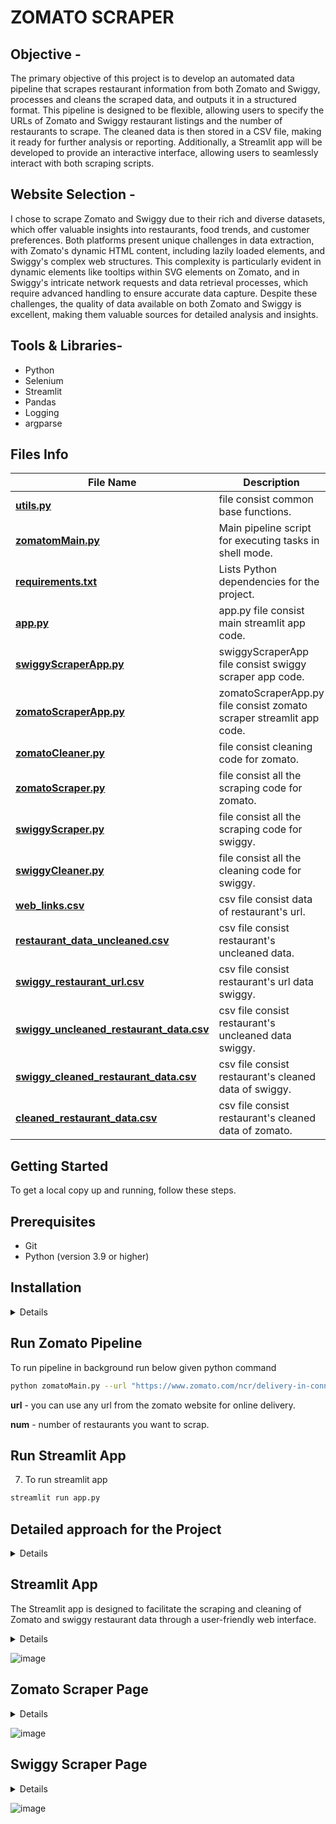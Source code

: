 # ZOMATO SCRAPER

## Objective -

The primary objective of this project is to develop an automated data pipeline that scrapes restaurant information from both Zomato and Swiggy, processes and cleans the scraped data, and outputs it in a structured format. This pipeline is designed to be flexible, allowing users to specify the URLs of Zomato and Swiggy restaurant listings and the number of restaurants to scrape. The cleaned data is then stored in a CSV file, making it ready for further analysis or reporting. Additionally, a Streamlit app will be developed to provide an interactive interface, allowing users to seamlessly interact with both scraping scripts.

## Website Selection - 

I chose to scrape Zomato and Swiggy due to their rich and diverse datasets, which offer valuable insights into restaurants, food trends, and customer preferences. Both platforms present unique challenges in data extraction, with Zomato's dynamic HTML content, including lazily loaded elements, and Swiggy's complex web structures. This complexity is particularly evident in dynamic elements like tooltips within SVG elements on Zomato, and in Swiggy's intricate network requests and data retrieval processes, which require advanced handling to ensure accurate data capture. Despite these challenges, the quality of data available on both Zomato and Swiggy is excellent, making them valuable sources for detailed analysis and insights.

## Tools & Libraries-
- Python
- Selenium
- Streamlit
- Pandas
- Logging
- argparse

## Files Info


| **File Name**                                                                                   | **Description**                                           |
|-------------------------------------------------------------------------------------------------|----------------------------------------------             |
| [**utils.py**](https://github.com/deepakver484/zomato-scraper/blob/main/utils.py)                   | file consist common base functions.       |
| [**zomatomMain.py**](https://github.com/deepakver484/zomato-scraper/blob/main/zomatoMain.py)                           | Main pipeline script for executing tasks in shell mode.   |
| [**requirements.txt**](https://github.com/deepakver484/zomato-scraper/blob/main/requirements.txt)         | Lists Python dependencies for the project.                |
| [**app.py**](https://github.com/deepakver484/zomato-scraper/blob/main/app.py)                             | app.py file consist main streamlit app code.                   |
| [**swiggyScraperApp.py**](https://github.com/deepakver484/zomato-scraper/blob/main/pages/swiggyScraperApp.py)                             | swiggyScraperApp file consist swiggy scraper app code.                   |
| [**zomatoScraperApp.py**](https://github.com/deepakver484/zomato-scraper/blob/main/pages/zomatoScraperApp.py)                             | zomatoScraperApp.py file consist zomato scraper streamlit app code.                   |
| [**zomatoCleaner.py**](https://github.com/deepakver484/zomato-scraper/blob/main/zomatoCleaner.py)                     | file consist cleaning code for zomato.                    |
| [**zomatoScraper.py**](https://github.com/deepakver484/zomato-scraper/blob/main/zomatoScraper.py)         | file consist all the scraping code for zomato.            |
| [**swiggyScraper.py**](https://github.com/deepakver484/zomato-scraper/blob/main/swiggyScraper.py)         | file consist all the scraping code for swiggy.            |
| [**swiggyCleaner.py**](https://github.com/deepakver484/zomato-scraper/blob/main/swiggyCleaner.py)         | file consist all the cleaning code for swiggy.            |
| [**web_links.csv**](https://github.com/deepakver484/zomato-scraper/blob/main/web_links.csv)                   | csv file consist data of restaurant's url.                   |
| [**restaurant_data_uncleaned.csv**](https://github.com/deepakver484/zomato-scraper/blob/main/restaurant_data_uncleaned.csv)                   | csv file consist restaurant's uncleaned data. |
| [**swiggy_restaurant_url.csv**](https://github.com/deepakver484/zomato-scraper/blob/main/swiggy_restaurant_url.csv)                   | csv file consist restaurant's url data swiggy.       |
| [**swiggy_uncleaned_restaurant_data.csv**](https://github.com/deepakver484/zomato-scraper/blob/main/swiggy_uncleaned_restaurant_data.csv)                   | csv file consist restaurant's uncleaned data swiggy.       |
| [**swiggy_cleaned_restaurant_data.csv**](https://github.com/deepakver484/zomato-scraper/blob/main/swiggy_uncleaned_restaurant_data.csv)                   | csv file consist restaurant's cleaned data of swiggy.       |
| [**cleaned_restaurant_data.csv**](https://github.com/deepakver484/zomato-scraper/blob/main/cleaned_restaurant_data.csv)                   | csv file consist restaurant's cleaned data of zomato.       |





## Getting Started

To get a local copy up and running, follow these steps.

## Prerequisites

* Git
* Python (version 3.9 or higher)

## Installation
<details>

1. Clone the repo
    ```sh
    git clone https://github.com/deepakver484/zomato-scraper.git
    ```

2. Change to the directory
    ```sh
    cd zomato-scraper
    ```

3. Create a virtual environment
    ```sh
    python -m venv venv
    ```
4. Activate the virtual environment

    On Windows:
    ```sh
    venv\Scripts\activate
    ```

    On macOS and Linux:
    ```sh
    source venv/bin/activate
    ```

5. Install the dependencies
    ```sh
    pip install -r requirements.txt
   ```
</details> 

## Run Zomato Pipeline

 To run pipeline in background run below given python command
```sh
python zomatoMain.py --url "https://www.zomato.com/ncr/delivery-in-connaught-place" --num 1
```
**url** - you can use any url from the zomato website for online delivery.

**num** - number of restaurants you want to scrap.

## Run Streamlit App
7. To run streamlit app
```sh
streamlit run app.py
```

## Detailed approach for the Project
<details>

## Step Involved in Zomato Scraping  

<details>

1.first step involves data scraping from the zomato .
- I break down this problem into two major parts first scrap the links of restaurant from the main page
- then scrap data of each restaurants
- further break down restaurants data scraping into the below given parts
- first scrap the data of the head element
- include name, address, categories, operational days, opening and closing time, latitude and longitude, delivery ratings and Dining ratings.
  
2.next step involved 
- get the order section 
- then get all the dish card from the order section
  
3.in next step we iterate through each dish card to get the below given data
- name, rating,price, veg type and description

4.this step involved in data cleaning
- Convert dictionary column into multiple simple columns
- Clean Ratings Column
- Clean time columns
  
5.Streamlit App building
   
6.Main Pipeline building

7.Rearrage the code following best practices

</details>

## Step Involved in Swiggy Scraping  

<details>

1.first step involves data scraping from the swiggy .
- I break down this problem into two major parts first scrap the links of restaurant from the main page
- then scrap data of each restaurants
- further break down restaurants data scraping into the below given parts
- first scrap the data of the head element
- include name, categories, offers ratings and votes.
  
2.next step involved 
- get the dish elements 
- then get all the dish element from the dish elements
  
3.in next step we iterate through each dish card to get the below given data
- name, rating, price, veg type and description

4.this step involved in data cleaning
- Convert dictionary column into multiple simple columns
- Clean Ratings Column.
- Clean category Column.
- Clean offer Column.
- Clean dish Info.
- Clean ratings and reviews of dishes.

  
5.Streamlit App building
   
6.Main Pipeline building

7.Rearrage the code following best practices

</details>


## Overview of Utils.py
This file contains common functions used in different files across the project.

<details>

- setting up setup_logger function which will hanlde loginig part of the project
```sh
def setup_logger():
    logger = logging.getLogger(__name__)
    logger.setLevel(logging.INFO)
    handler = logging.StreamHandler()
    handler.setFormatter(logging.Formatter('%(asctime)s - %(levelname)s - %(message)s'))
    logger.addHandler(handler)
    return logger
```

- Configure the screenshot capture function. This function will take screenshot (usefull for debugging)
  ```sh
    def _take_screenshot(self, filename):
        """Take a screenshot and save it to the specified file."""
        self.driver.save_screenshot(filename)
        self.logger.info(f"Screenshot saved as {filename}")
  ```

- Implement the try_element function.
  function will handle the error while using find element and find elements in selenium
```sh
def try_element(self, tag_type, tag_path, driver=None, element = True):
        result = None
        if driver is None:
            driver = self.driver

        if element:
            try:
                by_type = getattr(By, tag_type.upper())
                result = driver.find_element(by_type, tag_path)
                self.logger.info(f"Element found: {result}")
            except NoSuchElementException:
                result = DummyElement()
                self.logger.warning(f"Element not found with {tag_type}='{tag_path}'")

        else:
            try:
                by_type = getattr(By, tag_type.upper())
                result = driver.find_elements(by_type, tag_path)
                self.logger.info(f"Elements found: {len(result)}")
            except NoSuchElementException:
                result = DummyElement()
                self.logger.warning(f"Elements not found with {tag_type}='{tag_path}'")

        return result
```

- Create and initialize the DummyElement
  this will handle error of using .txt and get_attribute
 ```sh
class DummyElement:
    def __init__(self, text="Not found"):
        self.text = text

    def get_attribute(self, attribute):
        return "Not found"
```
  
</details>    



## Overview Of zomatoScraper.py

<details>
    
- Create and initialize the ZomatoScraper class.
```sh
class RestaurantScraper:
    def __init__(self, headless = True):
        self.headless = headless
        self.driver = self._setup_driver()
        self.logger = setup_logger()
```

- Set up the driver function.
```sh
    def _setup_driver(self):
        chrome_options = Options()
        if self.headless:
            chrome_options.add_argument("--headless=new")  # Run in headless mode
            chrome_options.add_argument("--window-size=1920x1080")
        chrome_options.add_argument("--user-agent=Mozilla/5.0 (Windows NT 10.0; Win64; x64) AppleWebKit/537.36 (KHTML, like Gecko) Chrome/127.0.0.0 Safari/537.36")
        return webdriver.Chrome(options=chrome_options)

```
  
**Scraping Restaurant Links:** Initially, we extract the links to individual restaurants from the main page.
```sh
    def get_restaurant_urls(self, link, num):
        try:
            self.logger.info(f"Fetching restaurant URLs from {link}")
            self.driver.get(link)
            self.driver.implicitly_wait(10)
            sleep(5)

            take_screenshot(self.driver, self.logger, "initial_load.png")
            # Initialize the list and set up an explicit wait
            li = []
            wait = WebDriverWait(self.driver, 10)  # Adjust the timeout as needed

            while True:
                if len(li) == 0:
                    # Wait for the elements to be present
                    wait.until(EC.presence_of_all_elements_located((By.XPATH, '//img[@alt="Restaurant Card"]/../..')))
                    li = self.driver.find_elements(By.XPATH, '//img[@alt="Restaurant Card"]/../..')
                
                if len(li) == 0:
                    # If no elements found, break the loop
                    self.logger.warning("No restaurant cards found.")
                    break
                
                element = li[-1]
                self.driver.execute_script("arguments[0].scrollIntoView();", element)
                
                # Use an explicit wait to ensure new elements are loaded
                sleep(5)
                # finding the resturant_cards anchor element
                li = self.driver.find_elements(By.XPATH, '//img[@alt="Restaurant Card"]/../..')
                self.logger.info(f"{len(li)} number of restaurants cards found")
                
                if len(li) >= num:
                    break

            # Get URLs
            restaurant_urls = [link.get_attribute('href') for link in li[:num]]
            self.logger.info(f"Successfully fetched {len(restaurant_urls)} restaurant URLs")
            return restaurant_urls
        except Exception as e:
            self.logger.error(f"An error occurred: {str(e)}")
            return []
```
- **Scraping Restaurant Data:** Once we have the restaurant links, we proceed to scrape detailed data for each restaurant. This process is further divided into several sub-tasks:
  ```sh
    def get_restaurant_data(self, restaurant_link):

        try:
            self.logger.info(f"Fetching restaurant data from URL {restaurant_link}")

            # getting the restaurant link
            self.driver.get(restaurant_link)
            sleep(10)
            # calling the get_head_info function to get all the info of the restaurant's head
            data = self.get_head_info()

            # calling the extract_order_sectionos function to get all the dish_section elements
            dish_section = self.extract_order_sections()
            dish_data  = []
            for dish in dish_section:
                #calling extract_dish_card function to get teh dish elements from the dish_section
                dish_data.append(self.extract_dish_card(dish))

            data['dish_data'] = dish_data

            return data

        except Exception as e:
            self.logger.error(f"An error occurred: {str(e)}")
            return {

            }
  ```

- **Head Element Data:** We start by collecting data from the head element, which includes the restaurant's name, address, categories, operational days, opening and closing times, latitude and longitude, delivery ratings, and dining ratings.
  ```sh
    def get_head_info(self):
        head_div = try_element('xpath', '//div[contains(text(),"Ratings")]/../../../../..', driver = self.driver, logger=self.logger)
        
        # finding name of the restaurant
        name_element = try_element('TAG_NAME', 'h1', driver= head_div, logger=self.logger)
        name = name_element.text
        
        # finding the resaurants ratings
        rating_element = try_element('XPATH', '//div[contains(text(),"Ratings")]/../../..', driver = self.driver, logger=self.logger)
        rating = rating_element.text.split('\n')
        
        # finding the categories restaurant served
        category_element = try_element('XPATH', '//div[contains(text(),"Ratings")]/../../../../../../section[1]/div', driver = self.driver, logger=self.logger)
        category = category_element.text.split(', ')
        
        #finding the location of the restaurant
        location_element = try_element('XPATH','//div[contains(text(),"Ratings")]/../../../../../../section[1]/a', driver = self.driver, logger=self.logger)
        location = location_element.text.split(', ')
        
        # finding the opening and closing time
        tooltip_xpath = '//div[@role ="tooltip"]'
        text_element = '//span[@role="tooltip"]'
        time = self.get_dynamic_tooltip_text(tooltip_xpath=tooltip_xpath, text_element=text_element)
        
        #findnig the cordinates of the restaurant
        destination_element = try_element('XPATH', '//span[contains(text(),"Direction")]/../..', driver= self.driver, logger=self.logger)
        destination_url = destination_element.get_attribute('href')
        coordinates = self.get_location(destination_url)

        data = {
            "name" : name,
            "rating" : rating,
            "category" : category,
            "location" : location,
            "time" : time,
            "coordinates" : coordinates
        }
        return data

  ```
  
  - **Location** get the location from the location href
    ```sh
    def get_location(self, destination_url):
        parsed_url = urlparse(destination_url)
        query_params = parse_qs(parsed_url.query)

        # Extract the 'destination' parameter
        destination = query_params.get('destination', [None])[0]

        if destination:
            # Split the 'destination' parameter to get latitude and longitude
            latitude, longitude = destination.split(',')
            self.logger.info(f"Latitude: {latitude}")
            self.logger.info(f"Longitude: {longitude}")
            return {
                'latitude' : latitude, 
                'longitude' : longitude
                }
        else:
            self.logger.warning("No destination parameter found in the URL")
            return {
                'latitude' : 'not available', 
                'longitude' : 'not available'
                }
    ```
    
  - **opening and closing time** get the data from the tooltip
    ```sh
    def get_dynamic_tooltip_text(self, tooltip_xpath, text_element):
        #finding tool tip element
        tooltip_element = try_element('xpath', tooltip_xpath, driver= self.driver, logger=self.logger)

        action = ActionChains(self.driver)
        #moving cursor to hover over the tooltip div to activate the script
        action.move_to_element(tooltip_element).perform()
            
        # Capture the tooltip's text from the displayed elements
        tooltip_text = try_element('xpath', text_element, driver= self.driver, logger=self.logger).text
        return tooltip_text
    ```

  - **Order Section:** Next, we scrape the order section of the restaurant page.
  ```sh
    def extract_order_sections(self):

        # Find the order sections after the first one
        order_section = try_element('xpath', '//h2[contains(text(),"Order Online")]/../../../section', driver = self.driver, element=False, logger=self.logger)
        order_section = order_section[1:]  # Skip the first section due not having the relevent content
        
        order_div = []
        # Loop through each section and find div elements with text
        for sec in order_section:
            divs = try_element('xpath', 'div', driver = sec, element=False, logger=self.logger)
            self.logger.info(f"Found {len(divs)} div elements in section.")
            for div in divs:
                if div.text:
                    order_div.append(div)
                    self.logger.debug(f"Appended div with text: {div.text}")

        dish_card = []
        # Loop through each order div and find inner div elements
        for div in order_div:
            dish_card += try_element('xpath', 'div', driver = div, element=False, logger=self.logger)
            self.logger.info(f"Extracted {len(dish_card)} dish cards so far.")

        return dish_card

  ```

  - **Dish Cards:** We then extract all the dish cards from the order section. For each dish card, we gather detailed information including the dish name, rating, price, vegetarian type, and description.
    ```sh
    def extract_dish_card(self, dish_card):
        # Extract the dish name
        dish_name = try_element('tag_name', 'H4', driver=dish_card, logger=self.logger).text
            
        # Extract the number of votes
        dish_votes = try_element('xpath', './/span[contains(text(), "votes")]', driver = dish_card, logger=self.logger).text
            
        # Extract the dish price
        dish_price = try_element('xpath', './/span[contains(text(), "₹")]', driver = dish_card, logger=self.logger).text

        # Check if the "read more" button for description exists and click it if found
        dish_description_read_more = try_element('xpath', './/span[contains(text(), "read more")]', driver = dish_card, logger=self.logger)
        if dish_description_read_more.text != 'Not found':
            dish_description_read_more.click()
            self.logger.info("Clicked on 'read more' for dish description.")

        # Extract the dish description
        dish_description = try_element('tag_name', 'p', driver = dish_card, logger=self.logger).text

        #Extract the rating
        rating, dish_type = self.ratings_dish_card(dish_card)

        # Return the extracted information as a dictionary
        dish_info = {
                "name": dish_name,
                "votes": dish_votes,
                "price": dish_price,
                "description": dish_description,
                "rating" : rating,
                "dish_type" : dish_type
            }

        return dish_info
    ```

    - **Ratings & veg type of the Dish:** this will get the ratings from the dish card.

```sh
    def ratings_dish_card(self, dish_card):
        counter = 0
        i_tags = try_element('tag_name', 'i', element=False, driver = dish_card, logger=self.logger)
        
        # Check the color attribute of the first element to judge the dish either veg or nonveg
        color = i_tags[0].get_attribute('color')
        if color == '#3AB757':
            dish_type = 'veg'
        elif color == '#BF4C43':
            dish_type = 'non-veg'
        else:
            self.logger.warning(f'Unknown dish with color code: {color}')

        if len(i_tags) == 1:
            return counter, dish_type
        
        # Process remaining elements
        for i_tag in i_tags[1:]:
            i_element = try_element('tag_name', 'title', driver = i_tag, logger=self.logger)
            if i_element.text != 'Not found':
                # increase the counter rating
                counter += 1
            else:
                # getting the decimal of the rating
                last = try_element('xpath', './/*[local-name()="stop" and @stop-color="#F3C117"]', element=False,driver= i_tag, logger=self.logger)
                if len(last) == 0:
                    break
                else:
                    last = last[1]
                counter += int(last.get_attribute('offset').replace('%', '')) * 0.01
                break
        return counter, dish_type   

```
</details> 

## Overview of swiggyScraper.py

<details>

- **Create and Initialize scraping code**
```sh
class swiggyScraper:
    def __init__(self, headless = True):
        self.headless = headless
        self.driver = self._setup_driver()
        self.logger = setup_logger()
        self.url = 'https://www.swiggy.com/'
        self.base_url = 'https://swiggy.com/restaurants/'
```
    
- **Setup Driver:** this function will handle the driver setup for the scraping.
    ```sh
    def _setup_driver(self):
        chrome_options = Options()
        if self.headless:
            chrome_options.add_argument("--headless=new")  # Run in headless mode
            chrome_options.add_argument("--window-size=1920x1080")
        chrome_options.add_argument("--user-agent=Mozilla/5.0 (Windows NT 10.0; Win64; x64) AppleWebKit/537.36 (KHTML, like Gecko) Chrome/127.0.0.0 Safari/537.36")
        return webdriver.Chrome(options=chrome_options)
    ```

- **Open Website:** this function will open a url provided and wait for 5 seconds.
  ```sh
    def open_website(self, url):
        self.driver.get(url)
        self.logger.info(f"Opened website: {url}")
        sleep(10)
  ```
- **Open Location:** this function will return the recommended list of locations as per location search on swiggy.
  ```sh
    def get_location(self, location):
        # opening website
        self.open_website(url = self.url)
        # finding the tab for search location and click on it
        self.driver.find_element(By.XPATH, '//span[contains(text(),"Other")]').click()
        # getting the input button
        search_button = self.driver.find_element(By.TAG_NAME, 'input')
        # feeding the location on the input button
        search_button.send_keys(location)
        sleep(1)
        # getting all the recommendation location elements
        location_elements = self.driver.find_elements(By.XPATH, '//div[contains(@class,"icon-location")]/..')
        # getting all the text from the location elements and converting it to the dictionary
        location_dict = {location.text: location for location in location_elements}
        return location_dict
  ```

- **Set location:** this function will set the one of the location from the recommended location.

  ```sh
    def select_location(self, location_dict,location_name):
        #click on the locatin_name on the swiggy website
        location_dict[location_name].click()
        self.logger.info(f"Selected location: '{location_name}'")
        sleep(5)
  ```
- **Get Slug:** this function will get the slug from the scraped link.
  ```sh
    def get_slug(self):
        # List to store the extracted restaurant slugs
        restaurant_slugs = []

        # Iterate through all network requests captured by Selenium-Wire
        for request in self.driver.requests:
            if request.response:
                # Check if the URL contains the word "restaurants"
                if re.search(r'restaurants', request.url, re.IGNORECASE):

                    # Attempt to extract the slug directly from the URL
                    match = re.search(r'restaurants\/([\w-]+)', request.url)
                    if match:
                        restaurant_slug = match.group(1)
                        restaurant_slugs.append(restaurant_slug)
                    else:
                        print("No restaurant slug found directly in the URL.")

                    # Parse the URL to decode the query string
                    parsed_url = urlparse(request.url)
                    query_params = parse_qs(parsed_url.query)

                    # If 'cx' parameter exists, try extracting the slug from there
                    cx_value = query_params.get('cx', [None])[0]
                    if cx_value:
                        # Decode the cx_value from URL encoding
                        cx_value_decoded = unquote(cx_value)

                        # Try to extract the restaurant link from the cx JSON
                        match = re.search(r'"link":"https:\/\/www.swiggy.com\/restaurants\/([\w-]+)"', cx_value_decoded)
                        if match:
                            restaurant_slug = match.group(1)
                            restaurant_slugs.append(restaurant_slug)
                            print(f"Extracted slug from cx: {restaurant_slug}")
                        else:
                            print("No restaurant slug found in the cx parameter.")
                    else:
                        print("No 'cx' parameter found in the URL.")

        # Print all collected restaurant slugs
        print("Collected restaurant slugs:", restaurant_slugs)
        return restaurant_slugs

  ```
- **Get Restaurant URL's:** this function will scrap the n number of restaurant links from the website.
```sh
    def get_restaurant_urls(self, num):
        try:
            take_screenshot(self.driver, self.logger, "initial_load_swiggy.png")
            # Initialize the list and set up an explicit wait
            li = []
            wait = WebDriverWait(self.driver, 10)  # Adjust the timeout as needed

            while True:
                if len(li) == 0:
                    # Wait for the elements to be present
                    wait.until(EC.presence_of_all_elements_located((By.XPATH, '//div[contains(@class,"sw-restaurant-card-subtext-container")]/../..')))
                    li = self.driver.find_elements(By.XPATH, '//div[contains(@class,"sw-restaurant-card-subtext-container")]/../..')
                
                if len(li) == 0:
                    # If no elements found, break the loop
                    self.logger.warning("No restaurant cards found.")
                    break
                
                element = li[-1]
                self.driver.execute_script("arguments[0].scrollIntoView();", element)
                
                # Use an explicit wait to ensure new elements are loaded
                sleep(5)
                # finding the resturant_cards anchor element
                li = self.driver.find_elements(By.XPATH, '//div[contains(@class,"sw-restaurant-card-subtext-container")]/../..')
                self.logger.info(f"{len(li)} number of restaurants cards found")

            # Get URLs
                slug_list = self.get_slug()
                restaurant_urls = [self.base_url+link for link in slug_list if link != 'list']
                if len(restaurant_urls) >= num:
                    break
            return restaurant_urls[:num]
        except Exception as e:
            self.logger.error(f"An error occurred: {str(e)}")
            return []
```  

- **Get head Info:** This function will get the head information of the resaurant including (name, ratings, review, offers, categories).
  ```sh
    def get_head_info(self):
        wait = WebDriverWait(self.driver, 10)
        wait.until(EC.presence_of_all_elements_located((By.TAG_NAME, 'h1')))
        # getting name of the restaurant
        name = try_element('tag_name', 'h1', driver = self.driver, logger= self.logger).text
        box_div = try_element('xpath', '//div[contains(text(),"for")]/../..', driver = self.driver , logger = self.logger)
        # getting overall ratings and votes of the restaurant
        ratings = try_element('xpath','//div[contains(text(), "for")]/..', driver=box_div, logger=self.logger).text
        # getting the categories of the restaruant
        category = try_element('tag_name', 'a', driver =box_div, logger= self.logger, element=False)
        categories = [a.text for a in category]
        # getting offers of the restaurant
        offers= try_element('xpath', '//h2[contains(text(),"Deals for you")]/../../..', driver = self.driver, logger=self.logger).text.split('\n')
        return {
            "name": name,
            "ratings": ratings,
            "categories" : categories,
            "offers": offers
        }
  ```

- **Extract Dish:** this will get the data of dish from the dish_element.
    ```sh
    def extract_dish(self, dish_element):
        # getting the dish_content having name, veg_type, price, description
        dish_content = try_element('tag_name', 'p', driver = dish_element, logger= self.logger).text
        # getting the reatings content having ratings, votes
        ratings_content = try_element('xpath', './/*[local-name()="rect"]/../../..', driver=dish_element, logger=self.logger).text
        return {
            "dish_content": dish_content,
            "ratings_content": ratings_content
        }

    ```
- **Process dish element:** this function will process the dish data
  ```sh
    def process_dish_element(self, dish_elements):
        data = []
        # run for loop for each dish element fron dish elements
        for dish in dish_elements:
            # extracting dish data from dish element
            dict_dish = self.extract_dish(dish)
            # appending dict_dish into the data
            data.append(dict_dish)
        return data
  ```
- **Get Restaurant Data:** With the help of above function this function will get the data of the restaurant.
  ```sh
    def get_restaurant_data(self, url):
        # opening restaurant url
        self.open_website(url)
        # getting head info of the restaurant
        data = self.get_head_info()
        # getting all the dish elements from the restaurant page
        dish_elements= try_element('xpath', '//div[@data-testid="normal-dish-item"]', driver=self.driver, logger= self.driver, element =False)
        # processing all the dish elements to get the data form it
        data["dish_data"] = self.process_dish_element(dish_elements)
        # returning data
        return data
  ```
    
</details>

## Overview of data cleaning of Zomato
This section outlines a comprehensive approach for data cleaning. The process includes initializing a class, setting up logging, and performing specific cleaning tasks on various columns. The steps are:
<details>
    
- create class and initialize.
```sh
class DataCleaner:
    def __init__(self, dataframe):
        self.df = dataframe
        self.logger = setup_logger()
```

- convert dictionary column into the simple columns.
    ```sh
    def convert_dict_column(self, column_name):
        try:
            self.logger.info(f"Converting column '{column_name}' from text to dictionary.")
            expanded_df = self.df[column_name].apply(pd.Series)
            self.df = pd.concat([self.df.drop(columns=column_name), expanded_df], axis=1)
            self.logger.info(f"Column '{column_name}' successfully converted and expanded.")
        except Exception as e:
            self.logger.error(f"Error converting column '{column_name}': {e}")
    ```
    
- clean the rating column.
  
  ```sh
    def clean_ratings(self):
        def ratings(rating):
            try:
                dining_ratings = rating[0]
                dining_votes = rating[1]
                delivery_ratings = rating[3]
                delivery_votes = rating[4]
                return {
                    "dining_ratings": dining_ratings,
                    "dining_votes": dining_votes,
                    "delivery_ratings": delivery_ratings,
                    "delivery_votes": delivery_votes
                }
            except IndexError as e:
                self.logger.error(f"Error processing rating data: {e}")
                return {
                    "dining_ratings": None,
                    "dining_votes": None,
                    "delivery_ratings": None,
                    "delivery_votes": None
                }
        
        try:
            self.logger.info("Cleaning 'rating' column.")
            self.df['rating'] = self.df['rating'].apply(ratings)
            df_ratings = self.df['rating'].apply(pd.Series)
            self.df = pd.concat([self.df.drop(columns='rating'), df_ratings], axis=1)
            self.logger.info("'rating' column cleaned and expanded.")
        except Exception as e:
            self.logger.error(f"Error cleaning 'rating' column: {e}")
    ```

- clean the time column.
  
    ```sh
    def process_time_column(self):
        try:
            self.logger.info("Processing 'time' column.")
            self.df['days'] = self.df['time'].apply(lambda x: x.replace('Opening Hours\n','').split(':')[0])
            self.df['opening and closing time'] = self.df['time'].apply(lambda x: ":".join(x.replace('Opening Hours\n','').split(':')[1:]))
            self.df.drop(columns = 'time', inplace = True)
            self.logger.info("'time' column processed.")
        except Exception as e:
            self.logger.error(f"Error processing 'time' column: {e}")
    ```

</details>

## Overview of data cleaning of Swiggy

<details>

- **Create and Intitiate swiggyCleaner Class:** this step involved creating swiggy cleaner class and initiate it. 
```sh
class swiggyCleaner:
    def __init__(self, dataframe):
        self.df = dataframe
        self.logger = setup_logger()
```
- **Convert_restaurant_data:** In this step I have defined one function which will convert dictionary column into plain column.
  
```sh
    def convert_restaurant_data(self, column_name):
        f"""
        Normalize and expand the '{column_name}' column.
        """
        try:
            self.logger.info(f"Converting '{column_name}' column.")
            new_df = pd.json_normalize(self.df[column_name])
            self.df = pd.concat([self.df.drop(columns=f'{column_name}'), new_df], axis=1)
            self.logger.info(f"'{column_name}' column successfully converted.")
        except Exception as e:
            self.logger.error(f"Error converting '{column_name}' column: {e}")
```
- **Clean Ratings:** In this step I have defined one function which will clean the ratings column.
  
```sh

    def clean_ratings(self, text):
        """
        Extract ratings and number of reviews from a text string.
        """
        rating_match = re.search(r"(\d+\.\d+)", text)
        rating = rating_match.group(1) if rating_match else "Not specified"
        
        reviews_match = re.search(r"\(([\dKk\+]+) ratings?\)", text)
        reviews = reviews_match.group(1) if reviews_match else "Not specified"
        
        return {"rating": rating, "reviews": reviews}
```
- **Clean Category:** In this step I have defined one function which will clean the category column.

```sh

    def clean_category(self, element_list):
        """
        Clean elements in a list by removing unnecessary characters like commas and whitespace.
        """
        return [element.strip().rstrip(',') for element in element_list]

```
- **Clean Offer:** In this step I have defined one function which will clean the offer column.
  
```sh
    def clean_offer(self, offer_list):
        """
        Convert a list of offers into a dictionary.
        """
        offer_list = offer_list[1:]
        offers = {}
        for i in range(0, len(offer_list)):
            if i%2 ==0:
                offers[f'{offer_list[i]}'] = f'{offer_list[i+1]}'
        return offers
```
- **dish info:** In this step I have defined one function which will clean the dishes info. 
```sh

    def dish_info(self, paragraph):
        """
        Extract dish information from a paragraph.
        """
        data_list = paragraph.split('. ')
        veg_status = data_list[0] if len(data_list) > 0 else None
        dish_name = data_list[1] if len(data_list) > 1 else None
        items = paragraph.split(', ', 1)
        data_dict = {}

        for item in items:
            # Check if ': ' is in item before attempting to split
            if ': ' in item:
                key, value = item.split(': ', 1)
                data_dict[key.strip()] = value.strip()
            else:
                # If the item doesn't contain ': ', store the entire item with a None value
                data_dict[item.strip()] = None
        
        data_dict['veg_status'] = veg_status
        data_dict['dish_name'] = dish_name
        return data_dict
```
- **clean Reviews and Ratings:** In this step I have defined a function which will clean the reviews and ratings for the perticular restaurant.
```sh

    def clean_rating_reviews(self, text):
        """
        Clean and extract ratings and reviews from text.
        """
        text = text.replace('\n', ' ').replace('(', '').replace(')', '')
        parts = text.split()

        if len(parts) == 2:
            return {"rating": parts[0], "reviews": parts[1]}
        else:
            return {"rating": None, "reviews": None}
```
- **Dish Card Clean:** In this step I have defined a function which will take the help of dish info to clean all the dishes info using a for loop.
```sh

    def dish_card_clean(self, dish_data):
        """
        Clean and extract dish card information from a list of dishes.
        """
        data = []
        for dish in dish_data:
            info = self.dish_info(dish['dish_content'])
            rating = self.clean_rating_reviews(dish['ratings_content'])
            new = info | rating
            data.append(new)
        return data

```
- **Apply Transformation:** This is the final function which will used all the cleaning function to clean the dataset.
```sh
    def apply_transformations(self):
        """
        Apply all cleaning transformations to the dataframe and log the process.
        """
        try:
            self.logger.info("Starting data cleaning process.")

            # Convert 'restaurant_data' column
            self.convert_restaurant_data('restaurant_data')
            # Apply cleaning transformations to respective columns
            self.df['ratings'] = self.df['ratings'].apply(self.clean_ratings)
            self.logger.info('Raitngs Column cleaning process completed successfully')
            self.convert_restaurant_data('ratings')
            self.df['categories'] = self.df['categories'].apply(self.clean_category)
            self.logger.info('Category Column cleaning process completed successfully')
            self.df['offers'] = self.df['offers'].apply(self.clean_offer)
            self.logger.info('offers Column cleaning process completed successfully')
            self.df['dish_data'] = self.df['dish_data'].apply(self.dish_card_clean)
            self.logger.info('dish_data Column cleaning process completed successfully')

            self.logger.info("Data cleaning process completed successfully.")
        except Exception as e:
            self.logger.error(f"Error during data cleaning process: {e}")
```
- **Get Cleaned Dataframe:** this function will return the cleaned dataframe.
```sh

    def get_cleaned_dataframe(self):
        """
        Return the cleaned dataframe.
        """
        return self.df

```

</details>

## Overview Of zomatoMain.py
The main.py file orchestrates the process of scraping and cleaning Zomato restaurant data. It does the following:
<details>
    
- **Argument Parsing:** Reads command-line arguments for the Zomato URL and the number of restaurants to scrape.
```sh
def parse_arguments():
    parser = argparse.ArgumentParser(description='Scrape Zomato restaurant data.')
    parser.add_argument('--url', type=str, required=True, help='URL of the Zomato restaurant listing')
    parser.add_argument('--num', type=int, required=True, help='Number of restaurants to fetch')
    return parser.parse_args()
```
- **Data Scraping:** Fetches restaurant URLs and detailed data, saving the results to CSV files.
```sh
def scrape_data(url, num):
    scraper = RestaurantScraper(headless=False)
    restaurant_urls = scraper.get_restaurant_urls(url, num)
    
    df = pd.DataFrame(restaurant_urls, columns=['Web_link'])
    df.to_csv('web_links.csv', index=False)

    df['restaurant_data'] = df['Web_link'].apply(scraper.get_restaurant_data)
    df.to_csv('restaurant_data_uncleaned.csv', index=False)
    
    return df
```
- **Data Cleaning:** Processes and cleans the scraped data by transforming columns and standardizing values, then saves the cleaned data to a final CSV file.
```sh
def clean_data(df):
    cleaner = DataCleaner(df)
    cleaner.convert_dict_column('restaurant_data')
    cleaner.clean_ratings()
    cleaner.process_time_column()
    
    cleaned_df = cleaner.get_cleaned_dataframe()
    cleaned_df.to_csv('cleaned_restaurant_data.csv', index=False)
    
    return cleaned_df
```
</details>

</details>

## Streamlit App
The Streamlit app is designed to facilitate the scraping and cleaning of Zomato and swiggy restaurant data through a user-friendly web interface. 

<details>

```sh
import streamlit as st

# Set up the page configuration
st.set_page_config(page_title="Restaurant Scraper", layout="wide")



# App Description
st.write("""
## Welcome to the Restaurant Scraper App!

This app allows you to scrape restaurant data from two popular platforms: **Zomato** and **Swiggy**. 
Depending on your selection, the app will guide you through different steps for scraping.

### Zomato Scraping Instructions:
1. Provide the URL for the Zomato restaurant listings specific to a location for delivery.
2. Specify the number of restaurants to scrape.
3. Click the 'Start Scraping' button to begin the process.

### Swiggy Scraping Instructions:
1. Enter the location you want to scrape.
2. Click the 'Fetch Location' button to retrieve matching locations.
3. Select the desired location from the dropdown menu.
4. Specify the number of restaurants to scrape.
5. Click the 'Start Scraping' button to begin the process.
""")
```

</details>

![image](https://github.com/user-attachments/assets/ab2e3e4b-0e4d-46e3-a7f8-b3eb35b11c49)

## Zomato Scraper Page

<details>

```sh
import streamlit as st
import pandas as pd
from zomatoScraper import RestaurantScraper
from zomatoCleaner import DataCleaner
import time

# Function to scrape data
def scrape_data(url, num, progress_bar, status_message):
    # Step 1: Scrape restaurant URLs
    status_message.write('Restaurant links scraping, please wait...')
    scraper = RestaurantScraper(headless=True)
    restaurant_urls = scraper.get_restaurant_urls(url, num)
    
    df = pd.DataFrame(restaurant_urls, columns=['Web_link'])
    df.to_csv('web_links.csv', index=False)
    
    # Update progress to 33% after link scraping
    progress_bar.progress(33)
    
    # Step 2: Fetch restaurant data
    status_message.write('Restaurant data scraping, please wait...')
    df['restaurant_data'] = None
    
    for i, link in enumerate(df['Web_link']):
        df.at[i, 'restaurant_data'] = scraper.get_restaurant_data(link)
        progress_bar.progress(33 + int(33 * (i + 1) / len(df)))  # Incrementally update progress
    
    df.to_csv('uncleaned_restaurant_data.csv', index=False)
    return df

# Function to clean data
def clean_data(df, progress_bar, status_message):
    # Initialize DataCleaner with the DataFrame
    cleaner = DataCleaner(df)
    status_message.write('Data cleaning, please wait...')
    
    # Perform data cleaning
    cleaner.convert_dict_column('restaurant_data')
    progress_bar.progress(70)
    
    cleaner.clean_ratings()
    progress_bar.progress(85)
    
    cleaner.process_time_column()
    progress_bar.progress(95)
    
    # Get the cleaned DataFrame
    cleaned_df = cleaner.get_cleaned_dataframe()
    cleaned_df.to_csv('cleaned_restaurant_data.csv', index=False)
    progress_bar.progress(100)
    
    return cleaned_df

st.set_page_config(page_title="Zomato Scraper", page_icon="")
# def app():
# Streamlit app interface
st.title('Zomato Restaurant Scraper')
st.markdown('Enter the URL and number of restaurants to scrape.')

url = st.text_input('Restaurant Listing URL', 'https://www.zomato.com/ncr/delivery-in-connaught-place')
num = st.number_input('Number of Restaurants', min_value=1, value=25)

# Initialize or clear session state
if 'result_df' not in st.session_state:
    st.session_state.result_df = None

# Button to start scraping
if st.button('Start Scraping'):

    # Create message 
    status_message = st.empty()
    # Create single progress bar 
    progress_bar = st.progress(0)

    
    # Scrape data
    data_df = scrape_data(url, num, progress_bar, status_message)
    
    # Clean data
    result_df = clean_data(data_df, progress_bar, status_message)
    
    # Store the result in session state
    st.session_state.result_df = result_df
    
    status_message.write('Data is ready to download!')

# Display the results if available
if st.session_state.result_df is not None:
    st.dataframe(st.session_state.result_df)
    st.download_button('Download Restaurant Data CSV', st.session_state.result_df.to_csv(index=False), 'restaurant_data.csv', 'text/csv')

```
</details>

![image](https://github.com/user-attachments/assets/59fbf9d9-7829-4b23-9fbb-5985d0fc85b7)

## Swiggy Scraper Page

<details>

```sh

import streamlit as st
import pandas as pd
from swiggyScraper import swiggyScraper
from swiggyCleaner import swiggyCleaner


# Function to scrape restaurant URLs
def scrape_restaurant_urls(scraper, num, progress_bar, status_message):
    status_message.write('Scraping restaurant URLs, please wait...')
    restaurant_urls = scraper.get_restaurant_urls(num)
    
    df = pd.DataFrame(restaurant_urls, columns=['url'])
    df.to_csv('swiggy_restaurant_url.csv', index=False)
    
    # Update progress to 33%
    progress_bar.progress(33)
    return df

# Function to scrape restaurant data
def scrape_restaurant_data(df, scraper, progress_bar, status_message):
    status_message.write('Scraping restaurant data, please wait...')
    df['restaurant_data'] = None
    
    for i, url in enumerate(df['url']):
        df.at[i, 'restaurant_data'] = scraper.get_restaurant_data(url)
        progress_bar.progress(33 + int(33 * (i + 1) / len(df)))  # Incrementally update progress
    
    df.to_csv('swiggy_uncleaned_restaurant_data.csv', index=False)
    return df

# Function to clean data
def clean_data(df, progress_bar, status_message):
    status_message.write('Cleaning data, please wait...')
    cleaner = swiggyCleaner(df)
    
    # Perform data cleaning
    cleaner.apply_transformations()
    
    # Update progress bar incrementally during cleaning process
    progress_bar.progress(70)
    cleaned_df = cleaner.get_cleaned_dataframe()
    cleaned_df.to_csv('swiggy_cleaned_restaurant_data.csv', index=False)
    
    progress_bar.progress(100)
    return cleaned_df

st.set_page_config(page_title="Swiggy Scraper", page_icon="")
# def app():

# Initialize session state variables if they don't exist
if 'result_df' not in st.session_state:
    st.session_state['result_df'] = None
if 'fetch_location_done' not in st.session_state:
    st.session_state['fetch_location_done'] = False
if 'location_selected' not in st.session_state:
    st.session_state['location_selected'] = False
if 'option' not in st.session_state:
    st.session_state['option'] = None
if 'scraper' not in st.session_state:
    st.session_state['scraper'] = swiggyScraper()
# Streamlit app interface
st.title('Swiggy Restaurant Scraper')
st.markdown('Enter the location you want to scrape.')

location = st.text_input('Restaurant location', 'Connaught place')

# Button to fetch location
if st.button('Fetch location'):
    st.write('Fetching location...')
    scraper = st.session_state['scraper']
    location_dict = scraper.get_location(location)
    st.session_state['location_dict'] = location_dict  # Store in session state
    st.session_state['option'] = None  # Reset the option when a new location is fetched
    st.write("Locations fetched successfully.")
    st.session_state['fetch_location_done'] = True  # Indicate that location fetching is done

# Ensure 'location_dict' exists in session state
if 'location_dict' in st.session_state:
    location_dict = st.session_state['location_dict']
    location_list = list(location_dict.keys())  # Convert dict_keys to a list

    # Dropdown to select location
    option = st.selectbox(
        "Select one of the locations",
        [''] + location_list,  # Add an empty string as the first option
        index=0 if st.session_state.get('option') is None else location_list.index(st.session_state['option']),
        key='location_select',
    )

    # Button to confirm location selection
    if st.button('Confirm Location') and option and option != '':
        st.session_state['option'] = option  # Store the selected option in session state
        scraper = st.session_state['scraper']
        scraper.select_location(location_dict, option)
        st.session_state['location_selected'] = True  # Indicate location selection done

num = st.number_input('Number of Restaurants', min_value=1, value=25)

# Create message and progress bar
status_message = st.empty()
progress_bar = st.progress(0)

# Button to scrape data
if st.button('Start Scraping'):
    # Ensure that the fetch location and location selection are completed
    if not st.session_state.get('fetch_location_done'):
        st.write("Please fetch the location first.")
    elif not st.session_state.get('location_selected'):
        st.write("Please select a location first.")
    else:
        st.write('Starting to scrape...')
        scraper = st.session_state['scraper']
        
        # Step 1: Scrape URLs
        url_df = scrape_restaurant_urls(scraper, num, progress_bar, status_message)
        
        # Step 2: Scrape restaurant data
        data_df = scrape_restaurant_data(url_df, scraper, progress_bar, status_message)
        
        # Step 3: Clean the data
        result_df = clean_data(data_df, progress_bar, status_message)
        
        # Store the result in session state
        st.session_state.result_df = result_df
        
        status_message.write('Data is ready to download!')

# Display the results if available
if st.session_state.result_df is not None:
    st.dataframe(st.session_state.result_df)
    st.download_button('Download Restaurant Data CSV', st.session_state.result_df.to_csv(index=False), 'restaurant_cleaned_data.csv', 'text/csv')

```

</details>

![image](https://github.com/user-attachments/assets/1ac9546c-3962-4a99-8870-e5084497092d)

